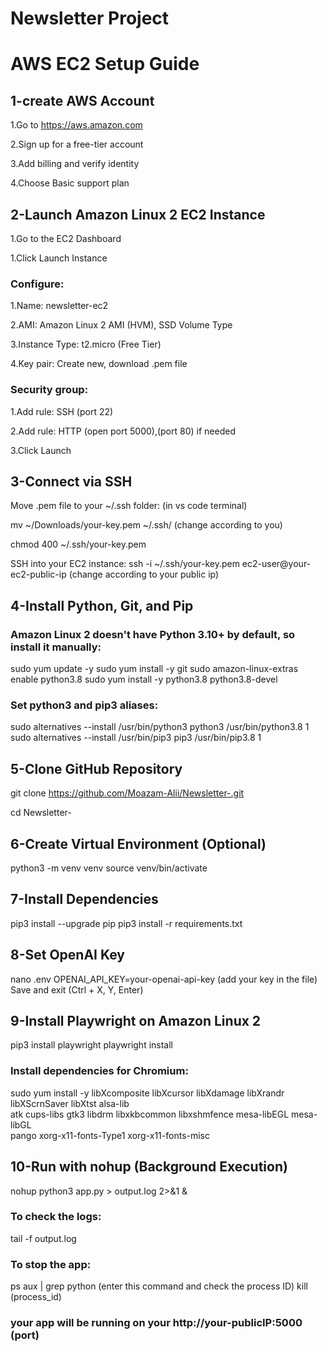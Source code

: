 # Newsletter Project 
# AWS EC2 Setup Guide

## 1-create AWS Account
1.Go to https://aws.amazon.com

2.Sign up for a free-tier account

3.Add billing and verify identity

4.Choose Basic support plan 

## 2-Launch Amazon Linux 2 EC2 Instance
1.Go to the EC2 Dashboard

1.Click Launch Instance

### Configure:

1.Name: newsletter-ec2

2.AMI: Amazon Linux 2 AMI (HVM), SSD Volume Type

3.Instance Type: t2.micro (Free Tier)

4.Key pair: Create new, download .pem file

### Security group:

1.Add rule: SSH (port 22)

2.Add rule: HTTP (open port 5000),(port 80) if needed

3.Click Launch

## 3-Connect via SSH
Move .pem file to your ~/.ssh folder:
(in vs code terminal)

mv ~/Downloads/your-key.pem ~/.ssh/ (change according to you)

chmod 400 ~/.ssh/your-key.pem

SSH into your EC2 instance:
ssh -i ~/.ssh/your-key.pem ec2-user@your-ec2-public-ip (change according to your public ip)

## 4-Install Python, Git, and Pip
### Amazon Linux 2 doesn't have Python 3.10+ by default, so install it manually:
sudo yum update -y
sudo yum install -y git
sudo amazon-linux-extras enable python3.8
sudo yum install -y python3.8 python3.8-devel

### Set python3 and pip3 aliases:
sudo alternatives --install /usr/bin/python3 python3 /usr/bin/python3.8 1
sudo alternatives --install /usr/bin/pip3 pip3 /usr/bin/pip3.8 1

## 5-Clone GitHub Repository
git clone https://github.com/Moazam-Alii/Newsletter-.git

cd Newsletter-

## 6-Create Virtual Environment (Optional)
python3 -m venv venv
source venv/bin/activate

## 7-Install Dependencies
pip3 install --upgrade pip
pip3 install -r requirements.txt

## 8-Set OpenAI Key
nano .env
OPENAI_API_KEY=your-openai-api-key (add your key in the file)
Save and exit (Ctrl + X, Y, Enter)

## 9-Install Playwright on Amazon Linux 2
pip3 install playwright
playwright install
### Install dependencies for Chromium:
sudo yum install -y libXcomposite libXcursor libXdamage libXrandr libXScrnSaver libXtst alsa-lib \
  atk cups-libs gtk3 libdrm libxkbcommon libxshmfence mesa-libEGL mesa-libGL \
  pango xorg-x11-fonts-Type1 xorg-x11-fonts-misc

## 10-Run with nohup (Background Execution)
nohup python3 app.py > output.log 2>&1 & 

### To check the logs:
tail -f output.log

### To stop the app:
ps aux | grep python (enter this command and check the process ID)
kill (process_id)

### your app will be running on your http://your-publicIP:5000 (port)











